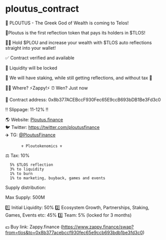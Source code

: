 # ploutus_contract
📣 PLOUTUS - The Greek God of Wealth is coming to Telos!

🥇Ploutus is the first reflection token that pays its holders in $TLOS!

💁‍♂️ Hold $PLOU and increase your wealth with $TLOS auto reflections straight into your wallet!

✅ Contract verified and available

🔐 Liquidity will be locked

💯 We will have staking, while still getting reflections, and without tax 💯

🤷‍♂️ Where? ⚡️Zappy!⚡️
⏰ Wen? Just now

📝 Contract address: 0x8b377ACEBccF930Fec65E9ccB693bDB1Be3Fd3c0

‼️ Slippage: 11-12% ‼️

🌎 Website: [Ploutus.finance](https://ploutus.finance/)  
🐦 Twitter: https://twitter.com/ploutusfinance   
✈️ TG: [@PloutusFinance](https://t.me/PloutusFinance)

           ⚜️ Ploutokenomics ⚜️

⚖️ Tax: 10%

      5% $TLOS reflection
      3% to liquidity
      1% to burn
      1% to marketing, buyback, games and events

Supply distribution:

Max Supply: 500M

1️⃣ Initial Liquidity: 50%
2️⃣ Ecosystem Growth, Partnerships, Staking, Games, Events etc: 45%
3️⃣ Team: 5% (locked for 3 months)

💵 Buy link: Zappy.finance (https://www.zappy.finance/swap?from=tlos&to=0x8b377acebccf930fec65e9ccb693bdb1be3fd3c0)
